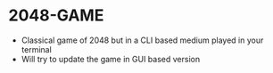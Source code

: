 # 2048-GAME
- Classical game of 2048 but in a CLI based medium played in your terminal
- Will try to update the game in GUI based version
